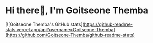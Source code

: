 # Hi there👋, I'm Goitseone Themba

[![Goitseone Themba's GitHub stats](https://github-readme-stats.vercel.app/api?username=Goitseone-Themba](https://github.com/Goitseone-Themba/github-readme-stats)

<!--
**Goitseone-Themba/Goitseone-Themba** is a ✨ _special_ ✨ repository because its `README.md` (this file) appears on your GitHub profile.

Here are some ideas to get you started:

- 🔭 I’m currently working on ...
- 🌱 I’m currently learning ...
- 👯 I’m looking to collaborate on ...
- 🤔 I’m looking for help with ...
- 💬 Ask me about ...
- 📫 How to reach me: ...
- 😄 Pronouns: ...
- ⚡ Fun fact: ...
-->
